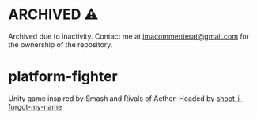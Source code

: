 # ARCHIVED :warning:

Archived due to inactivity. Contact me at imacommenterat@gmail.com for the ownership of the repository.


# platform-fighter

Unity game inspired by Smash and Rivals of Aether. Headed by [shoot-i-forgot-my-name]()
